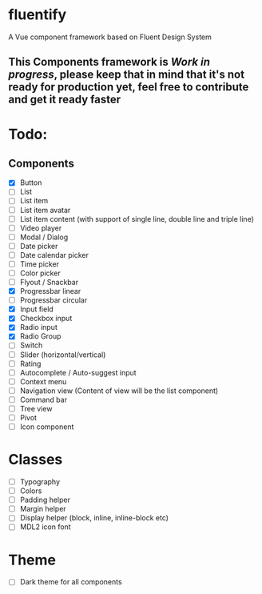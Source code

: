 # fluentify
A Vue component framework based on Fluent Design System

## This Components framework is *Work in progress*, please keep that in mind that it's not ready for production yet, feel free to contribute and get it ready faster 

# Todo:
## Components
- [x] Button
- [ ] List
- [ ] List item
- [ ] List item avatar
- [ ] List item content (with support of single line, double line and triple line)
- [ ] Video player
- [ ] Modal / Dialog
- [ ] Date picker
- [ ] Date calendar picker
- [ ] Time picker
- [ ] Color picker
- [ ] Flyout / Snackbar
- [x] Progressbar linear
- [ ] Progressbar circular
- [x] Input field
- [x] Checkbox input
- [x] Radio input
- [x] Radio Group
- [ ] Switch
- [ ] Slider (horizontal/vertical)
- [ ] Rating
- [ ] Autocomplete / Auto-suggest input
- [ ] Context menu
- [ ] Navigation view (Content of view will be the list component)
- [ ] Command bar
- [ ] Tree view
- [ ] Pivot
- [ ] Icon component

# Classes

- [ ] Typography
- [ ] Colors
- [ ] Padding helper
- [ ] Margin helper
- [ ] Display helper (block, inline, inline-block etc)
- [ ] MDL2 icon font

# Theme
- [ ] Dark theme for all components